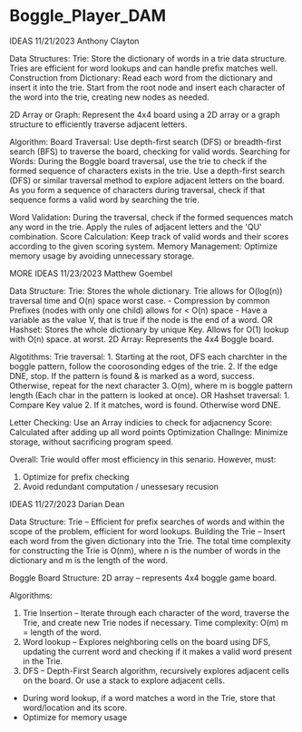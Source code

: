 # Boggle_Player_DAM

IDEAS 11/21/2023 Anthony Clayton

Data Structures:
  Trie: Store the dictionary of words in a trie data structure. Tries are efficient for word lookups and can handle prefix matches well.
    Construction from Dictionary:
      Read each word from the dictionary and insert it into the trie.
      Start from the root node and insert each character of the word into the trie, creating new nodes as needed.

  2D Array or Graph: Represent the 4x4 board using a 2D array or a graph structure to efficiently traverse adjacent letters.

Algorithm:
  Board Traversal: Use depth-first search (DFS) or breadth-first search (BFS) to traverse the board, checking for valid words.
    Searching for Words:
      During the Boggle board traversal, use the trie to check if the formed sequence of characters exists in the trie.
      Use a depth-first search (DFS) or similar traversal method to explore adjacent letters on the board.
      As you form a sequence of characters during traversal, check if that sequence forms a valid word by searching the trie.
      
  Word Validation: During the traversal, check if the formed sequences match any word in the trie. Apply the rules of adjacent letters and the 'QU' combination.
  Score Calculation: Keep track of valid words and their scores according to the given scoring system.
  Memory Management: Optimize memory usage by avoiding unnecessary storage.

MORE IDEAS 11/23/2023 Matthew Goembel

Data Structure:
  Trie: Stores the whole dictionary. Trie allows for O(log(n)) traversal time and O(n) space worst case.
    - Compression by common Prefixes (nodes with only one child) allows for < O(n) space
    - Have a variable as the value V, that is true if the node is the end of a word. 
  OR
  Hashset: Stores the whole dictionary by unique Key. Allows for O(1) lookup with O(n) space. at worst.
  2D Array: Represents the 4x4 Boggle board.
  
Algotithms:
  Trie traversal:
    1. Starting at the root, DFS each charchter in the boggle pattern, follow the coorosonding edges of the trie. 
    2. If the edge DNE, stop. If the pattern is found & is marked as a word, success. Otherwise, repeat for the next character
    3. O(m), where m is boggle pattern length (Each char in the pattern is looked at once).
  OR
  Hashset traversal:
    1. Compare Key value
    2. If it matches, word is found. Otherwise word DNE.
    
  Letter Checking: Use an Array indicies to check for adjacnency
  Score: Calculated after adding up all word points
  Optimization Challnge: Minimize storage, without sacrificing program speed.
  
Overall: Trie would offer most efficiency in this senario. However, must:
  1. Optimize for prefix checking
  2. Avoid redundant computation / unessesary recusion

IDEAS 11/27/2023 Darian Dean

Data Structure: 
  Trie – Efficient for prefix searches of words and within the scope of the problem, efficient for word lookups. Building the Trie – Insert 
  each word from the given dictionary into the Trie. The total time complexity for constructing the Trie is O(nm), where n is the number of words 
  in the dictionary and m is the length of the word.

  Boggle Board Structure: 2D array – represents 4x4 boggle game board.

Algorithms: 
  1. Trie Insertion – Iterate through each character of the word, traverse the Trie, and create new Trie nodes if necessary. Time complexity: O(m) m = length of the word.
  2. Word lookup – Explores neighboring cells on the board using DFS, updating the current word and checking if it makes a valid word present in the Trie.
  3. DFS – Depth-First Search algorithm, recursively explores adjacent cells on the board. Or use a stack to explore adjacent cells.

 - During word lookup, if a word matches a word in the Trie, store that word/location and its score. 
 - Optimize for memory usage
